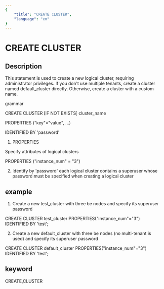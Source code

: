 ```yaml
---
{
    "title": "CREATE CLUSTER",
    "language": "en"
}
---
```


<!-- 
Licensed to the Apache Software Foundation (ASF) under one
or more contributor license agreements.  See the NOTICE file
distributed with this work for additional information
regarding copyright ownership.  The ASF licenses this file
to you under the Apache License, Version 2.0 (the
"License"); you may not use this file except in compliance
with the License.  You may obtain a copy of the License at

  http://www.apache.org/licenses/LICENSE-2.0

Unless required by applicable law or agreed to in writing,
software distributed under the License is distributed on an
"AS IS" BASIS, WITHOUT WARRANTIES OR CONDITIONS OF ANY
KIND, either express or implied.  See the License for the
specific language governing permissions and limitations
under the License.
-->

# CREATE CLUSTER
## Description

This statement is used to create a new logical cluster, requiring administrator privileges. If you don't use multiple tenants, create a cluster named default_cluster directly. Otherwise, create a cluster with a custom name.

grammar

CREATE CLUSTER [IF NOT EXISTS] cluster_name

PROPERTIES ("key"="value", ...)

IDENTIFIED BY 'password'

1. PROPERTIES

Specify attributes of logical clusters

PROPERTIES ("instance_num" = "3")


2. Identify by 'password' each logical cluster contains a superuser whose password must be specified when creating a logical cluster

## example

1. Create a new test_cluster with three be nodes and specify its superuser password

CREATE CLUSTER test_cluster PROPERTIES("instance_num"="3") IDENTIFIED BY 'test';

2. Create a new default_cluster with three be nodes (no multi-tenant is used) and specify its superuser password

CREATE CLUSTER default_cluster PROPERTIES("instance_num"="3") IDENTIFIED BY 'test';

## keyword
CREATE,CLUSTER
